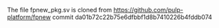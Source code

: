 The file fpnew_pkg.sv is cloned from
   https://github.com/pulp-platform/fpnew
   commit da01b72c22b75e6dfbbf1d8b7410226b4fddb074

